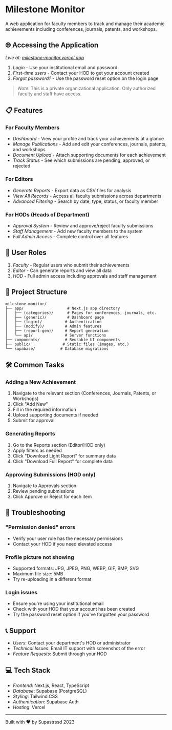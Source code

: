 # Milestone Monitor

A web application for faculty members to track and manage their academic achievements including conferences, journals, patents, and workshops.

## 🌐 Accessing the Application

*Live at: [milestone-monitor.vercel.app](https://milestone-monitor.vercel.app)*

1. *Login* - Use your institutional email and password
2. *First-time users* - Contact your HOD to get your account created
3. *Forgot password?* - Use the password reset option on the login page

> *Note*: This is a private organizational application. Only authorized faculty and staff have access.

## 📋 Features

### For Faculty Members
- *Dashboard* - View your profile and track your achievements at a glance
- *Manage Publications* - Add and edit your conferences, journals, patents, and workshops
- *Document Upload* - Attach supporting documents for each achievement
- *Track Status* - See which submissions are pending, approved, or rejected

### For Editors
- *Generate Reports* - Export data as CSV files for analysis
- *View All Records* - Access all faculty submissions across departments
- *Advanced Filtering* - Search by date, type, status, or faculty member

### For HODs (Heads of Department)
- *Approval System* - Review and approve/reject faculty submissions
- *Staff Management* - Add new faculty members to the system
- *Full Admin Access* - Complete control over all features

## 🔑 User Roles

1. *Faculty* - Regular users who submit their achievements
2. *Editor* - Can generate reports and view all data
3. *HOD* - Full admin access including approvals and staff management

## 📁 Project Structure
```
milestone-monitor/
├── app/                   # Next.js app directory
│   ├── (categories)/      # Pages for conferences, journals, etc.
│   ├── (generic)/         # Dashboard page
│   ├── (login)/          # Authentication
│   ├── (modify)/         # Admin features
│   ├── (report-gen)/     # Report generation
│   └── api/              # Server functions
├── components/           # Reusable UI components
├── public/              # Static files (images, etc.)
└── supabase/           # Database migrations
```

## 🛠 Common Tasks

### Adding a New Achievement
1. Navigate to the relevant section (Conferences, Journals, Patents, or Workshops)
2. Click "Add New"
3. Fill in the required information
4. Upload supporting documents if needed
5. Submit for approval

### Generating Reports
1. Go to the Reports section (Editor/HOD only)
2. Apply filters as needed
3. Click "Download Light Report" for summary data
4. Click "Download Full Report" for complete data

### Approving Submissions (HOD only)
1. Navigate to Approvals section
2. Review pending submissions
3. Click Approve or Reject for each item

## 🐛 Troubleshooting

### "Permission denied" errors
- Verify your user role has the necessary permissions
- Contact your HOD if you need elevated access

### Profile picture not showing
- Supported formats: JPG, JPEG, PNG, WEBP, GIF, BMP, SVG
- Maximum file size: 5MB
- Try re-uploading in a different format

### Login issues
- Ensure you're using your institutional email
- Check with your HOD that your account has been created
- Try the password reset option if you've forgotten your password

## 📞 Support

- *Users*: Contact your department's HOD or administrator
- *Technical Issues*: Email IT support with screenshot of the error
- *Feature Requests*: Submit through your HOD

## 💻 Tech Stack

- *Frontend*: Next.js, React, TypeScript
- *Database*: Supabase (PostgreSQL)
- *Styling*: Tailwind CSS
- *Authentication*: Supabase Auth
- *Hosting*: Vercel

---

Built with ❤ by Supastrssd 2023